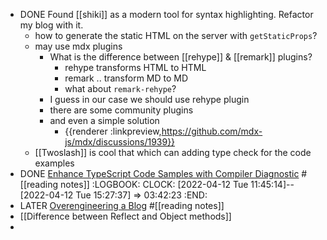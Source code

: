 - DONE Found [[shiki]] as a modern tool for syntax highlighting. Refactor my blog with it.
  - how to generate the static HTML on the server with `getStaticProps`?
  - may use mdx plugins
    - What is the difference between [[rehype]] & [[remark]] plugins?
      - rehype transforms HTML to HTML
      - remark .. transform MD to MD
      - what about `remark-rehype`?
    - I guess in our case we should use rehype plugin
    - there are some community plugins
    - and even a simple solution
      - {{renderer :linkpreview,https://github.com/mdx-js/mdx/discussions/1939}}
  - [[Twoslash]] is cool that which can adding type check for the code examples
- DONE [Enhance TypeScript Code Samples with Compiler Diagnostic](https://fatihkalifa.com/typescript-twoslash) #[[reading notes]]
  :LOGBOOK:
  CLOCK: [2022-04-12 Tue 11:45:14]--[2022-04-12 Tue 15:27:37] => 03:42:23
  :END:
- LATER [Overengineering a Blog](https://blog.andrewbran.ch/overengineering-a-blog/) #[[reading notes]]
- [[Difference between Reflect and Object methods]]
-
